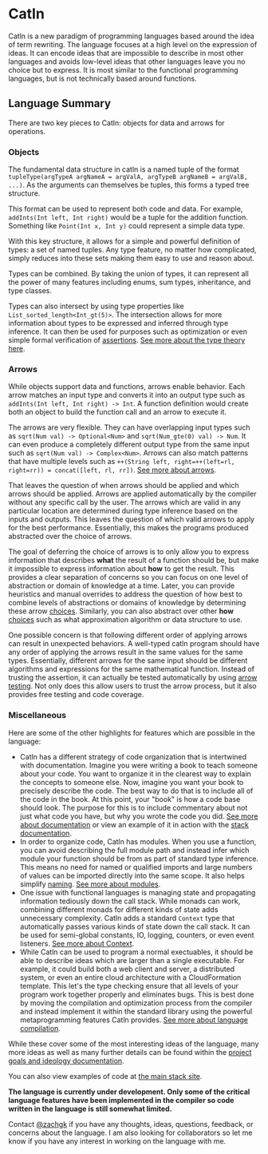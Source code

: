 # Catln

Catln is a new paradigm of programming languages based around the idea of term rewriting.
The language focuses at a high level on the expression of ideas.
It can encode ideas that are impossible to describe in most other languages and avoids low-level ideas that other languages leave you no choice but to express.
It is most similar to the functional programming languages, but is not technically based around functions.

## Language Summary

There are two key pieces to Catln: objects for data and arrows for operations.

### Objects

The fundamental data structure in catln is a named tuple of the format `tupleType(argTypeA argNameA = argValA, argTypeB argNameB = argValB, ...)`. As the arguments can themselves be tuples, this forms a typed tree structure.

This format can be used to represent both code and data. For example, `addInts(Int left, Int right)` would be a tuple for the addition function. Something like `Point(Int x, Int y)` could represent a simple data type.

With this key structure, it allows for a simple and powerful definition of types: a set of named tuples. Any type feature, no matter how complicated, simply reduces into these sets making them easy to use and reason about.

Types can be combined. By taking the union of types, it can represent all the power of many features including enums, sum types, inheritance, and type classes.

Types can also intersect by using type properties like `List_sorted_length<Int_gt(5)>`. The intersection allows for more information about types to be expressed and inferred through type inference. It can then be used for purposes such as optimization or even simple formal verification of [assertions](philosophy/assertions.md). [See more about the type theory here](philosophy/typeTheory.md).

### Arrows

While objects support data and functions, arrows enable behavior. Each arrow matches an input type and converts it into an output type such as `addInts(Int left, Int right) -> Int`. A function definition would create both an object to build the function call and an arrow to execute it.

The arrows are very flexible. They can have overlapping input types such as `sqrt(Num val) -> Optional<Num>` and `sqrt(Num_gte(0) val) -> Num`. It can even produce a completely different output type from the same input such as `sqrt(Num val) -> Complex<Num>`. Arrows can also match patterns that have multiple levels such as `++(String left, right=++(left=rl, right=rr)) = concat([left, rl, rr])`. [See more about arrows](philosophy/basics.md).

That leaves the question of when arrows should be applied and which arrows should be applied. Arrows are applied automatically by the compiler without any specific call by the user. The arrows which are valid in any particular location are determined during type inference based on the inputs and outputs. This leaves the question of which valid arrows to apply for the best performance. Essentially, this makes the programs produced abstracted over the choice of arrows.

The goal of deferring the choice of arrows is to only allow you to express information that describes **what** the result of a function should be, but make it impossible to express information about **how** to get the result. This provides a clear separation of concerns so you can focus on one level of abstraction or domain of knowledge at a time. Later, you can provide heuristics and manual overrides to address the question of how best to combine levels of abstractions or domains of knowledge by determining these arrow [choices](philosophy/choice.md). Similarly, you can also abstract over other **how** [choices](philosophy/choice.md) such as what approximation algorithm or data structure to use.

One possible concern is that following different order of applying arrows can result in unexpected behaviors. A well-typed catln program should have any order of applying the arrows result in the same values for the same types. Essentially, different arrows for the same input should be different algorithms and expressions for the same mathematical function. Instead of trusting the assertion, it can actually be tested automatically by using [arrow testing](philosophy/arrowTesting.md). Not only does this allow users to trust the arrow process, but it also provides free testing and code coverage.

### Miscellaneous

Here are some of the other highlights for features which are possible in the language:

- Catln has a different strategy of code organization that is intertwined with documentation. Imagine you were writing a book to teach someone about your code. You want to organize it in the clearest way to explain the concepts to someone else. Now, imagine you want your book to precisely describe the code. The best way to do that is to include all of the code in the book. At this point, your "book" is how a code base should look. The purpose for this is to include commentary about not just what code you have, but why you wrote the code you did. [See more about documentation](philosophy/documentation.md) or view an example of it in action with the [stack documentation](https://stack.catln.dev).
- In order to organize code, Catln has modules. When you use a function, you can avoid describing the full module path and instead infer which module your function should be from as part of standard type inference. This means no need for named or qualified imports and large numbers of values can be imported directly into the same scope. It also helps simplify [naming](philosophy/naming.md). [See more about modules](philosophy/modules.md).
- One issue with functional languages is managing state and propagating information tediously down the call stack. While monads can work, combining different monads for different kinds of state adds unnecessary complexity. Catln adds a standard `Context` type that automatically passes various kinds of state down the call stack. It can be used for semi-global constants, IO, logging, counters, or even event listeners. [See more about Context](philosophy/context.md).
- While Catln can be used to program a normal exectuables, it should be able to describe ideas which are larger than a single executable. For example, it could build both a web client and server, a distributed system, or even an entire cloud architecture with a CloudFormation template. This let's the type checking ensure that all levels of your program work together properly and eliminates bugs. This is best done by moving the compilation and optimization process from the compiler and instead implement it within the standard library using the powerful metaprogramming features Catln provides. [See more about language compilation](philosophy/languageCompilation.md).

While these cover some of the most interesting ideas of the language, many more ideas as well as many further details can be found within the [project goals and ideology documentation](philosophy).

You can also view examples of code at [the main stack site](https://stack.catln.dev).

**The language is currently under development. Only some of the critical language features have been implemented in the compiler so code written in the language is still somewhat limited.**

Contact [@zachgk](mailto:zachary@kimberg.com) if you have any thoughts, ideas, questions, feedback, or concerns about the language. I am also looking for collaborators so let me know if you have any interest in working on the language with me.
